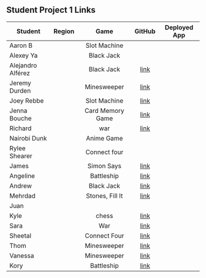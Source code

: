 ## Student Project 1 Links

| Student | Region | Game | GitHub | Deployed App |
|---|:---:|:---:|:---:|:---:|
| Aaron B|  | Slot Machine | []() | []() |
|Alexey Ya|  | Black Jack | []() | []() |
| Alejandro Alférez|  | Black Jack | [link](https://github.com/alexalferez/Blackjack_project) | []() |
| Jeremy Durden |  | Minesweeper | [link](https://github.com/jeremydurden/SEI---First-Project---Minesweeper) | []() |
| Joey Rebbe |  | Slot Machine | [link](https://github.com/joeyrebbe/Show_Me_What_You_Slot) | []() |
| Jenna Bouche|  | Card Memory Game | [link](https://github.com/jlbouche/Mario_Matching_Game) | []() |
| Richard |  | war | [link](https://github.com/apocpax/projectwar) | []() |
| Nairobi Dunk|  | Anime Game | []() | []() |
| Rylee Shearer|  | Connect four | []() | []() |
| James|  | Simon Says | [link](https://github.com/jamesjkim88/GA-Project-1-Simon-Says) | []() |
| Angeline|  | Battleship| [link](https://github.com/DTAngie/BattleBugs) | []() |
| Andrew|  | Black Jack | [link](https://github.com/andrewdang12/BlackJack-21) | []() |
| Mehrdad|  | Stones, Fill It | [link](https://github.com/SamiaMehrdad/Jump-O-Where) | []() |
| Juan|  |  | []() | []() |
| Kyle|  | chess | [link](https://github.com/kylelainez/Chess-Game) | []() |
| Sara|  | War | [link](https://github.com/Areidra/War-Card-Game-.git) | []() |
| Sheetal|  | Connect Four | [link](https://github.com/sdheer296/game_project_connect4) | []() |
| Thom|  | Minesweeper| [link](https://github.com/thomstrub/contact-tracer) | []() |
| Vanessa|  | Minesweeper  | [link](https://github.com/vkosiyan/Minesweeper) | []() |
| Kory|  | Battleship | [link](https://github.com/DangerousKoin/pumpkin_battle) | []() |
